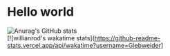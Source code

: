 # Hello world

![Anurag's GitHub stats](https://github-readme-stats.vercel.app/api?username=Glebweider&show_icons=true&theme=radical)
<br />
[![willianrod's wakatime stats](https://github-readme-stats.vercel.app/api/wakatime?username=Glebweider]
